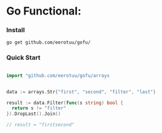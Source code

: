 # Go Functional:

### Install

```
go get github.com/eerotuu/gofu/
```

### Quick Start

```go

import "github.com/eerotuu/gofu/arrays


data := arrays.Str{"first", "second", "filter", "last"}

result := data.Filter(func(s string) bool {
  return s != "filter"
}).DropLast().Join()

// result = "firstsecond"

```
